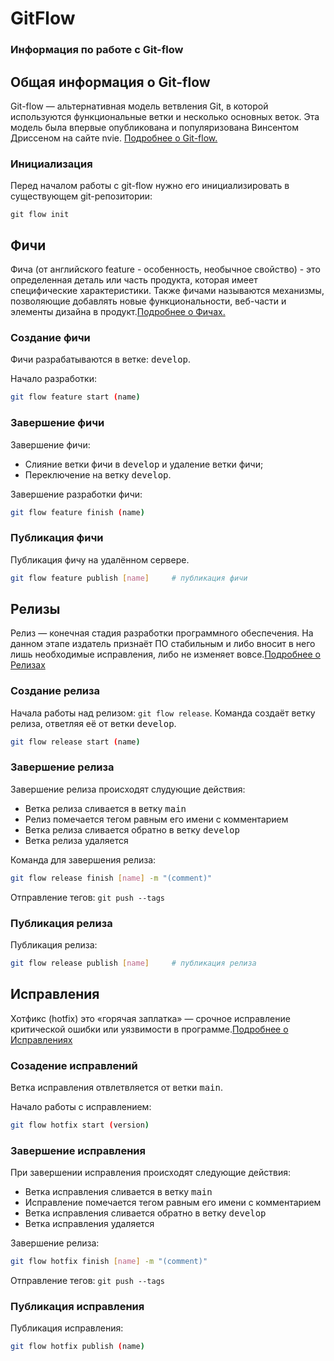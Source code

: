 # GitFlow

### Информация по работе с Git-flow

## Общая информация о Git-flow

Git-flow — альтернативная модель ветвления Git, в которой используются функциональные ветки и несколько основных веток. Эта модель была впервые опубликована и популяризована Винсентом Дриссеном на сайте nvie. [Подробнее о Git-flow.](https://bitworks.software/2019-03-12-gitflow-workflow.html)

### Инициализация

Перед началом работы с git-flow нужно его инициализировать в существующем git-репозитории:

```
git flow init 
```

## Фичи

Фича (от английского feature - особенность, необычное свойство) - это определенная деталь или часть продукта, которая имеет специфические характеристики. Также фичами называются механизмы, позволяющие добавлять новые функциональности, веб-части и элементы дизайна в продукт.[Подробнее о Фичах.](https://hsbi.hse.ru/articles/ficha-chto-eto-znachit/)

### Создание фичи

Фичи разрабатываются в ветке: <kbd>develop</kbd>.

Начало разработки:

``` bash
git flow feature start (name)
```

### Завершение фичи

Завершение фичи:

* Слияние ветки фичи в <kbd>develop</kbd> и удаление ветки фичи;
* Переключение на ветку <kbd>develop</kbd>.

Завершение разработки фичи:

``` bash
git flow feature finish (name)
```


### Публикация фичи

Публикация фичу на удалённом сервере.


``` bash
git flow feature publish [name]     # публикация фичи
```

## Релизы

Релиз — конечная стадия разработки программного обеспечения. На данном этапе издатель признаёт ПО стабильным и либо вносит в него лишь необходимые исправления, либо не изменяет вовсе.[Подробнее о Релизах](https://vdoh.ru/chto-takoe/release)

### Создание релиза

Начала работы над релизом: ```git flow release```. Команда создаёт ветку релиза, ответляя её от ветки <kbd>develop</kbd>.

``` bash
git flow release start (name)
```



### Завершение релиза

Завершение релиза происходят слудующие действия:

* Ветка релиза сливается в ветку <kbd>main</kbd>
* Релиз помечается тегом равным его имени с комментарием
* Ветка релиза сливается обратно в ветку <kbd>develop</kbd>
* Ветка релиза удаляется

Команда для завершения релиза:
``` bash
git flow release finish [name] -m "(comment)" 

```

Отправление тегов:
```git push --tags```

### Публикация релиза

Публикация релиза:
``` bash
git flow release publish [name]     # публикация релиза
```
## Исправления

Хотфикс (hotfix) это «горячая заплатка» — срочное исправление критической ошибки или уязвимости в программе.[Подробнее о Исправлениях](https://vdoh.ru/chto-takoe/hotfix)

### Созадение исправлений

Ветка исправления отвлетвляется от ветки <kbd>main</kbd>.

Начало работы с исправлением:

``` bash
git flow hotfix start (version)
```


### Завершение исправления

При завершении исправления происходят следующие действия:

* Ветка исправления сливается в ветку <kbd>main</kbd>
* Исправление помечается тегом равным его имени с комментарием
* Ветка исправления сливается обратно в ветку <kbd>develop</kbd>
* Ветка исправления удаляется

Завершение релиза:
``` bash
git flow hotfix finish [name] -m "(comment)" 
```

Отправление тегов:
```git push --tags```

### Публикация исправления

Публикация исправления:
``` bash
git flow hotfix publish (name)
```
